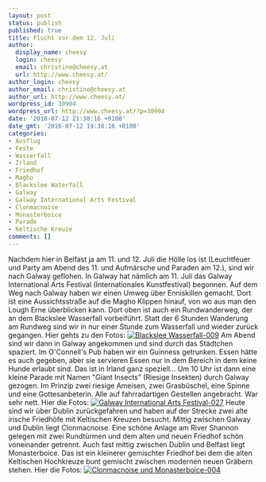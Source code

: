 ```yaml
---
layout: post
status: publish
published: true
title: Flucht vor dem 12. Juli
author:
  display_name: cheesy
  login: cheesy
  email: christine@cheesy.at
  url: http://www.cheesy.at/
author_login: cheesy
author_email: christine@cheesy.at
author_url: http://www.cheesy.at/
wordpress_id: 30904
wordpress_url: http://www.cheesy.at/?p=30904
date: '2016-07-12 21:38:16 +0100'
date_gmt: '2016-07-12 19:38:16 +0100'
categories:
- Ausflug
- Feste
- Wasserfall
- Irland
- Friedhof
- Magho
- Blackslee Waterfall
- Galway
- Galway International Arts Festival
- Clonmacnoise
- Monasterboice
- Parade
- Keltische Kreuze
comments: []
---
```

Nachdem hier in Belfast ja am 11. und 12. Juli die Hölle los ist (Leuchtfeuer und Party am Abend des 11. und Aufmärsche und Paraden am 12.), sind wir nach Galway geflohen. In Galway hat nämlich am 11. Juli das Galway International Arts Festival (Internationales Kunstfestival) begonnen.
Auf dem Weg nach Galway haben wir einen Umweg über Enniskillen gemacht. Dort ist eine Aussichtsstraße auf die Magho Klippen hinauf, von wo aus man den Lough Erne überblicken kann. Dort oben ist auch ein Rundwanderweg, der an dem Blackslee Wasserfall vorbeiführt. Statt der 6 Stunden Wanderung am Rundweg sind wir in nur einer Stunde zum Wasserfall und wieder zurück gegangen.
Hier gehts zu den Fotos:
[![Blackslee Wasserfall-009](http://www.cheesy.at/wp-content/uploads/Blackslee-Wasserfall-009.jpg)](http://www.cheesy.at/fotos/ausfluege/blackslee-wasserfall/)
Am Abend sind wir dann in Galway angekommen und sind durch das Städtchen spaziert. Im O'Connell's Pub haben wir ein Guinness getrunken. Essen hätte es auch gegeben, aber sie servieren Essen nur in dem Bereich in dem keine Hunde erlaubt sind. Das ist in Irland ganz speziell... Um 10 Uhr ist dann eine kleine Parade mit Namen "Giant Insects" (Riesige Insekten) durch Galway gezogen. Im Prinzip zwei riesige Ameisen, zwei Grasbüschel, eine Spinne und eine Gottesanbeterin. Alle auf fahrradartigen Gestellen angebracht. War sehr nett.
Hier die Fotos:
[![Galway International Arts Festival-027](http://www.cheesy.at/wp-content/uploads/Galway-International-Arts-Festival-027.jpg)](http://www.cheesy.at/fotos/events/galway-international-arts-festival/)
Heute sind wir über Dublin zurückgefahren und haben auf der Strecke zwei alte irische Friedhöfe mit Keltischen Kreuzen besucht. Mittig zwischen Galway und Dublin liegt Clonmacnoise. Eine schöne Anlage am River Shannon gelegen mit zwei Rundtürmen und dem alten und neuen Friedhof schön voneinander getrennt.
Auch fast mittig zwischen Dublin und Belfast liegt Monasterboice. Das ist ein kleinerer gemischter Friedhof bei dem die alten Keltischen Hochkreuze bunt gemischt zwischen modernen neuen Gräbern stehen.
Hier die Fotos:
[![Clonmacnoise und Monasterboice-004](http://www.cheesy.at/wp-content/uploads/Clonmacnoise-und-Monasterboice-004.jpg)](http://www.cheesy.at/fotos/ausfluege/clonmacnoise-und-monasterboice/)
